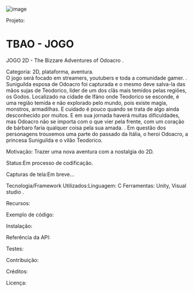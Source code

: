 
![image](https://user-images.githubusercontent.com/114000712/202920111-de6f1492-98f3-4de3-a96a-f5b8355a9b56.png)

Projeto:
# TBAO - JOGO
JOGO 2D - The Bizzare Adventures of Odoacro . 

Categoria: 2D, plataforma, aventura.  
O jogo será focado em streamers, youtubers e toda a comunidade gamer. . Suniguilda esposa de Odoacro foi capturada e o mesmo deve salva-la das mãos sujas de Teodorico, líder de um dos clãs mais temidos pelas regiões, os Godos. Localizado na cidade de Ifáno onde Teodorico se esconde, é uma região temida e não explorado pelo mundo, pois existe magia, monstros, armadilhas. E cuidado é pouco quando se trata de algo ainda desconhecido por muitos. E em sua jornada haverá muitas dificuldades, mas Odoacro não se importa com o que vier pela frente, com um coração de bárbaro faria qualquer coisa pela sua amada. . Em questão dos personagens trouxemos uma parte do passado da Itália, o heroi Odoacro, a princesa Suniguilda e o vilão Teodorico.

Motivação: Trazer uma nova aventura com a nostalgia do 2D.

Status:Em processo de codificação.

Capturas de tela:Em breve...

Tecnologia/Framework Utilizados:Linguagem: C Ferramentas: Unity, Visual studio .

Recursos:

Exemplo de código:

Instalação:

Referência da API:

Testes:

Contribuição:

Créditos:

Licença:
